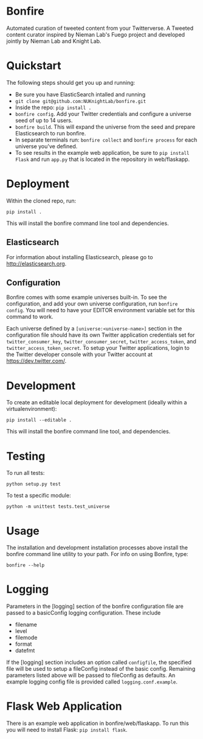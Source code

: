 # Bonfire

Automated curation of tweeted content from your Twitterverse. A Tweeted content curator inspired by Nieman Lab's Fuego project and developed jointly by Nieman Lab and Knight Lab.

# Quickstart

The following steps should get you up and running:

 * Be sure you have ElasticSearch intalled and running
 * `git clone git@github.com:NUKnightLab/bonfire.git`
 * Inside the repo: `pip install .`
 * `bonfire config`. Add your Twitter credentials and configure a universe seed of up to 14 users.
 * `bonfire build`. This will expand the universe from the seed and prepare Elasticsearch to run bonfire.
 * In separate terminals run: `bonfire collect` and `bonfire process` for each universe you've defined.
 * To see results in the example web application, be sure to `pip install Flask` and run `app.py` that is located in the repository in web/flaskapp.

# Deployment

Within the cloned repo, run:

```
pip install .
```

This will install the bonfire command line tool and dependencies.


## Elasticsearch

For information about installing Elasticsearch, please go to http://elasticsearch.org.

## Configuration

Bonfire comes with some example universes built-in. To see the configuration, and add your own universe configuration, run `bonfire config`. You will need to have your EDITOR environment variable set for this command to work.

Each universe defined by a `[universe:<universe-name>]` section in the configuration file should have its own Twitter application credentials set for `twitter_consumer_key`, `twitter_consumer_secret`, `twitter_access_token`, and `twitter_access_token_secret`. To setup your Twitter applications, login to the Twitter developer console with your Twitter account at https://dev.twitter.com/.


# Development

To create an editable local deployment for development (ideally within
a virtualenvironment):

```
pip install --editable .
```

This will install the bonfire command line tool, and dependencies.


# Testing

To run all tests:

    python setup.py test

To test a specific module:

    python -m unittest tests.test_universe

# Usage

The installation and development installation processes above install the bonfire command line utility to your path. For info on using Bonfire, type:

```
bonfire --help
```

# Logging
Parameters in the [logging] section of the bonfire configuration file are passed to a basicConfig logging configuration. These include

 * filename
 * level
 * filemode
 * format
 * datefmt

If the [logging] section includes an option called `configfile`, the specified file will be used to setup a fileConfig instead of the basic config. Remaining parameters listed above will be passed to fileConfig as defaults. An example logging config file is provided called `logging.conf.example`.

# Flask Web Application

There is an example web application in bonfire/web/flaskapp. To run this you will need to install Flask: `pip install flask`.
